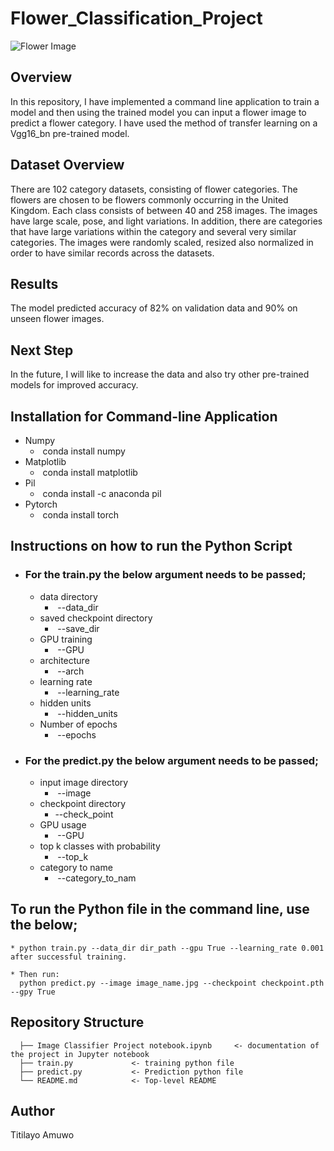 # Flower_Classification_Project

![Flower Image](https://img.freepik.com/free-photo/purple-osteospermum-daisy-flower_1373-16.jpg)

## Overview
In this repository, I have implemented a command line application to train a model and then using the trained model you can input a flower image to predict a flower category. I have used the method of transfer learning on a Vgg16_bn pre-trained model.

## Dataset Overview
There are 102 category datasets, consisting of flower categories. The flowers are chosen to be flowers commonly occurring in the United Kingdom. Each class consists of between 40 and 258 images. The images have large scale, pose, and light variations. In addition, there are categories that have large variations within the category and several very similar categories. The images were randomly scaled, resized also normalized in order to have similar records across the datasets.

## Results
The model predicted accuracy of 82% on validation data and 90% on unseen flower images. 

## Next Step
In the future, I will like to increase the data and also try other pre-trained models for improved accuracy.

## Installation for Command-line Application
 * Numpy
   -  conda install numpy
 * Matplotlib
   -  conda install matplotlib
 * Pil
   -  conda install -c anaconda pil
 * Pytorch
   -  conda install torch
 
## Instructions on how to run the Python Script
 - ### For the train.py the below argument needs to be passed;
     * data directory
       -  --data_dir
     * saved checkpoint directory
       -  --save_dir
     * GPU training
       -  --GPU
     * architecture
       -  --arch
     * learning rate
       -  --learning_rate
     * hidden units
       -  --hidden_units
     * Number of epochs
       -  --epochs
  
 - ### For the predict.py the below argument needs to be passed;
     * input image directory
       -  --image
     * checkpoint directory
       - --check_point
     * GPU usage
       -  --GPU
     * top k classes with probability
       -  --top_k
     * category to name
       -  --category_to_nam
  
## To run the Python file in the command line, use the below;
    * python train.py --data_dir dir_path --gpu True --learning_rate 0.001 after successful training.
   
    * Then run:
      python predict.py --image image_name.jpg --checkpoint checkpoint.pth --gpy True
   
## Repository Structure
   
      ├── Image Classifier Project notebook.ipynb     <- documentation of the project in Jupyter notebook            
      ├── train.py             <- training python file
      ├── predict.py           <- Prediction python file
      └── README.md            <- Top-level README
      
## Author

Titilayo Amuwo

  

 

